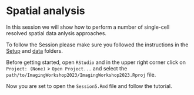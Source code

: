 # Spatial analysis

In this session we will show how to perform a number of single-cell resolved spatial data anlysis approaches.

To follow the Session please make sure you followed the instructions in the [Setup](../Setup) and [data](../data) folders.

Before getting started, open `RStudio` and in the upper right corner click on `Project: (None)` > `Open Project...` and select the `path/to/ImagingWorkshop2023/ImagingWorkshop2023.Rproj` file.

Now you are set to open the `Session5.Rmd` file and follow the tutorial.